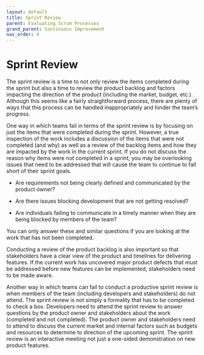 ```yaml
---
layout: default
title: Sprint Review
parent: Evaluating Scrum Processes
grand_parent: Continuous Improvement
nav_order: 4
---
```


# Sprint Review

The sprint review is a time to not only review the items completed during the sprint but also a time to review the product backlog and factors 
impacting the direction of the product (including the market, budget, etc.). Although this seems like a fairly straightforward process, there are 
plenty of ways that this process can be handled inappropriately and hinder the team’s progress.

One way in which teams fail in terms of the sprint review is by focusing on just the items that were completed during the sprint. However, a 
true inspection of the work includes a discussion of the items that were not completed (and why) as well as a review of the backlog items and how 
they are impacted by the work in the current sprint. If you do not discuss the reason why items were not completed in a sprint, you may be overlooking 
issues that need to be addressed that will cause the team to continue to fall short of their sprint goals. 

*	Are requirements not being clearly defined and communicated by the product owner? 

*	Are there issues blocking development that are not getting resolved? 

*	Are individuals failing to communicate in a timely manner when they are being blocked by members of the team?

You can only answer these and similar questions if you are looking at the work that has not been completed. 

Conducting a review of the product backlog is also important so that stakeholders have a clear view of the product and timelines for 
delivering features. If the current work has uncovered major product defects that must be addressed before new features can be implemented, 
stakeholders need to be made aware.

Another way in which teams can fail to conduct a productive sprint review is when members of the team (including developers and stakeholders) 
do not attend. The sprint review is not simply a formality that has to be completed to check a box. Developers need to attend the sprint review 
to answer questions by the product owner and stakeholders about the work (completed and not completed). The product owner and stakeholders need 
to attend to discuss the current market and internal factors such as budgets and resources to determine to direction of the upcoming sprint. 
The sprint review is an interactive meeting not just a one-sided demonstration on new product features.
